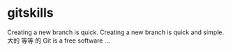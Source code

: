 # gitskills
Creating a new branch is quick.
Creating a new branch is quick and simple.
大的 等等 的 
Git is a free software ...
